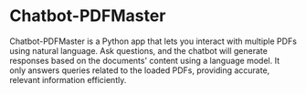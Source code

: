 # Chatbot-PDFMaster
Chatbot-PDFMaster is a Python app that lets you interact with multiple PDFs using natural language. Ask questions, and the chatbot will generate responses based on the documents' content using a language model. It only answers queries related to the loaded PDFs, providing accurate, relevant information efficiently.
